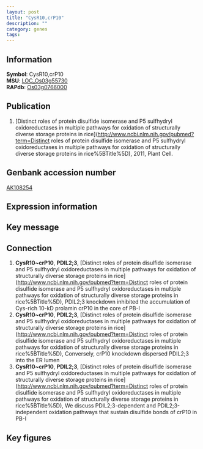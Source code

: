 ```yaml
---
layout: post
title: "CysR10,crP10"
description: ""
category: genes
tags: 
---
```


## Information
__Symbol__: CysR10,crP10  
__MSU__: [LOC_Os03g55730](http://rice.plantbiology.msu.edu/cgi-bin/ORF_infopage.cgi?orf=LOC_Os03g55730)  
__RAPdb__: [Os03g0766000](http://rapdb.dna.affrc.go.jp/viewer/gbrowse_details/irgsp1?name=Os03g0766000)  

## Publication
1. [Distinct roles of protein disulfide isomerase and P5 sulfhydryl oxidoreductases in multiple pathways for oxidation of structurally diverse storage proteins in rice](http://www.ncbi.nlm.nih.gov/pubmed?term=Distinct roles of protein disulfide isomerase and P5 sulfhydryl oxidoreductases in multiple pathways for oxidation of structurally diverse storage proteins in rice%5BTitle%5D), 2011, Plant Cell.

## Genbank accession number
[AK108254](http://www.ncbi.nlm.nih.gov/nuccore/AK108254)  

## Expression information

## Key message

## Connection
1. __CysR10~crP10__, __PDIL2;3__, [Distinct roles of protein disulfide isomerase and P5 sulfhydryl oxidoreductases in multiple pathways for oxidation of structurally diverse storage proteins in rice](http://www.ncbi.nlm.nih.gov/pubmed?term=Distinct roles of protein disulfide isomerase and P5 sulfhydryl oxidoreductases in multiple pathways for oxidation of structurally diverse storage proteins in rice%5BTitle%5D),  PDIL2;3 knockdown inhibited the accumulation of Cys-rich 10-kD prolamin crP10 in the core of PB-I
2. __CysR10~crP10__, __PDIL2;3__, [Distinct roles of protein disulfide isomerase and P5 sulfhydryl oxidoreductases in multiple pathways for oxidation of structurally diverse storage proteins in rice](http://www.ncbi.nlm.nih.gov/pubmed?term=Distinct roles of protein disulfide isomerase and P5 sulfhydryl oxidoreductases in multiple pathways for oxidation of structurally diverse storage proteins in rice%5BTitle%5D),  Conversely, crP10 knockdown dispersed PDIL2;3 into the ER lumen
3. __CysR10~crP10__, __PDIL2;3__, [Distinct roles of protein disulfide isomerase and P5 sulfhydryl oxidoreductases in multiple pathways for oxidation of structurally diverse storage proteins in rice](http://www.ncbi.nlm.nih.gov/pubmed?term=Distinct roles of protein disulfide isomerase and P5 sulfhydryl oxidoreductases in multiple pathways for oxidation of structurally diverse storage proteins in rice%5BTitle%5D),  We discuss PDIL2;3-dependent and PDIL2;3-independent oxidation pathways that sustain disulfide bonds of crP10 in PB-I

## Key figures


